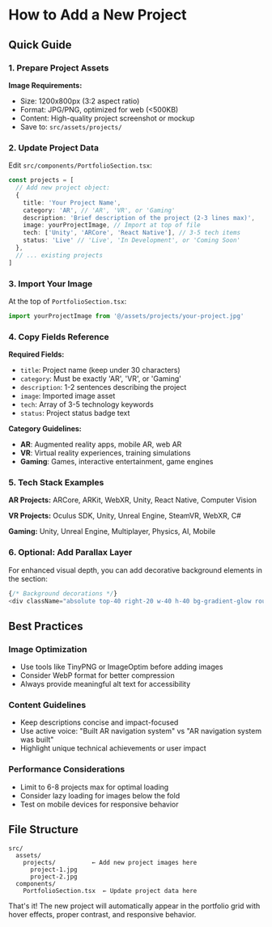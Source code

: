 # How to Add a New Project

## Quick Guide

### 1. Prepare Project Assets

**Image Requirements:**
- Size: 1200x800px (3:2 aspect ratio)
- Format: JPG/PNG, optimized for web (<500KB)
- Content: High-quality project screenshot or mockup
- Save to: `src/assets/projects/`

### 2. Update Project Data

Edit `src/components/PortfolioSection.tsx`:

```typescript
const projects = [
  // Add new project object:
  {
    title: 'Your Project Name',
    category: 'AR', // 'AR', 'VR', or 'Gaming'
    description: 'Brief description of the project (2-3 lines max)',
    image: yourProjectImage, // Import at top of file
    tech: ['Unity', 'ARCore', 'React Native'], // 3-5 tech items
    status: 'Live' // 'Live', 'In Development', or 'Coming Soon'
  },
  // ... existing projects
]
```

### 3. Import Your Image

At the top of `PortfolioSection.tsx`:

```typescript
import yourProjectImage from '@/assets/projects/your-project.jpg'
```

### 4. Copy Fields Reference

**Required Fields:**
- `title`: Project name (keep under 30 characters)
- `category`: Must be exactly 'AR', 'VR', or 'Gaming'
- `description`: 1-2 sentences describing the project
- `image`: Imported image asset
- `tech`: Array of 3-5 technology keywords
- `status`: Project status badge text

**Category Guidelines:**
- **AR**: Augmented reality apps, mobile AR, web AR
- **VR**: Virtual reality experiences, training simulations
- **Gaming**: Games, interactive entertainment, game engines

### 5. Tech Stack Examples

**AR Projects:** ARCore, ARKit, WebXR, Unity, React Native, Computer Vision

**VR Projects:** Oculus SDK, Unity, Unreal Engine, SteamVR, WebXR, C#

**Gaming:** Unity, Unreal Engine, Multiplayer, Physics, AI, Mobile

### 6. Optional: Add Parallax Layer

For enhanced visual depth, you can add decorative background elements in the section:

```typescript
{/* Background decorations */}
<div className="absolute top-40 right-20 w-40 h-40 bg-gradient-glow rounded-full opacity-5 animate-floating" />
```

## Best Practices

### Image Optimization
- Use tools like TinyPNG or ImageOptim before adding images
- Consider WebP format for better compression
- Always provide meaningful alt text for accessibility

### Content Guidelines
- Keep descriptions concise and impact-focused
- Use active voice: "Built AR navigation system" vs "AR navigation system was built"
- Highlight unique technical achievements or user impact

### Performance Considerations
- Limit to 6-8 projects max for optimal loading
- Consider lazy loading for images below the fold
- Test on mobile devices for responsive behavior

## File Structure
```
src/
  assets/
    projects/          ← Add new project images here
      project-1.jpg
      project-2.jpg
  components/
    PortfolioSection.tsx  ← Update project data here
```

That's it! The new project will automatically appear in the portfolio grid with hover effects, proper contrast, and responsive behavior.

